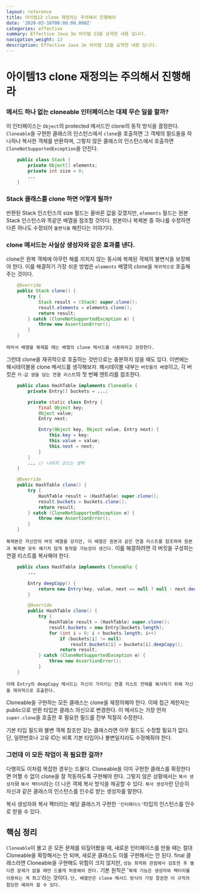 ```yaml
---
layout: reference
title: 아이템13 clone 재정의는 주의해서 진행해라
date: '2020-03-10T00:00:00.000Z'
categories: effective
summary: Effective Java 3e 아이템 13을 요약한 내용 입니다.
navigation_weight: 13
description: Effective Java 3e 아이템 13을 요약한 내용 입니다.
---
```


# 아이템13 clone 재정의는 주의해서 진행해라

### 메서드 하나 없는 cloneable 인터페이스는 대체 무슨 일을 할까?

이 인터페이스는 `Object`의 protected 메서드인 clone의 동작 방식을 결정한다. `Cloneable`을 구현한 클래스의 인스턴스에서 `clone`을 호출하면 그 객체의 필드들을 하나하나 복사한 객체를 반환하며, 그렇지 않은 클래스의 인스턴스에서 호출하면 `CloneNotSupportedException`을 던진다.

```java
    public class Stack {
        private Object[] elements;
        private int size = 0;
        ...
    }
```

### Stack 클래스를 clone 하면 어떻게 될까?

반환된 Stack 인스턴스의 size 필드는 올바른 값을 갖겠지만, `elements` 필드는 원본 Stack 인스턴스와 똑같은 배열을 참조할 것이다. 원본이나 복제본 중 하나를 수정하면 다른 하나도 수정되어 `불변식을` 해친다는 이야기다.

### clone 메서드는 사실상 생성자와 같은 효과를 낸다.

clone은 원복 객체에 아무런 해를 끼치지 않는 동시에 복제된 객체의 불변식을 보장해야 한다. 이를 해결하기 가장 쉬운 방법은 `elements` 배열의 clone을 `재귀적으로` 호출해주는 것이다.

```java
    @Override
    public Stack clone() {
        try {
            Stack result = (Stack) super.clone();
            result.elements = elements.clone();
            return result;
        } catch (CloneNotSupportedException e) {
            throw new AssertionError();
        }
    }
```

`따라서 배열을 복제할 때는 배열의 clone 메서드를 사용하라고 권장한다.`

그런데 clone을 재귀적으로 호출하는 것만으로는 충분하지 않을 때도 있다. 이번에는 해시테이블용 clone 메서드를 생각해보자. 해시테이블 내부는 `버킷들의 배열`이고, 각 버킷은 `키-값 쌍을 담는 연결 리스트`의 첫 번째 엔트리를 참조한다.

```java
    public class HashTable implements Cloneable {
        private Entry[] buckets = ...;

        private static class Entry {
            final Object key;
            Object value;
            Entry next;

            Entry(Object key, Object value, Entry next) {
                this.key = key;
                this.value = value;
                this.next = next;
            }
        }
        ... // 나머지 코드는 생략
    }

    @Override
    public HashTable clone() {
        try {
            HashTable result = (HashTable) super.clone();
            result.buckets = buckets.clone();
            return result;
        } catch (CloneNotSupportedException e) {
            throw new AssertionError();
        }
    }
```

`복제본은 자신만의 버킷 배열을 갖지만, 이 배열은 원본과 같은 연결 리스트를 참조하여 원본과 복제본 모두 예기치 않게 동작할 가능성이 생긴다.` 이를 해결하려면 각 버킷을 구성하는 연결 리스트를 복사해야 한다.

```java
    public class HashTable implements Cloneable {
        ...

        Entry deepCopy() {
            return new Entry(key, value, next == null ? null : next.deepCopy());
        }

        @Override
        public HashTable clone() {
            try {
                HashTable result = (HashTable) super.clone();
                result.buckets = new Entry[buckets.length];
                for (int i = 0; i < buckets.length; i++)
                    if (buckets[i] != null)
                        result.buckets[i] = buckets[i].deepCopy();
                    return result;
            } catch (CloneNotSupportedException e) {
                throw new AssertionError();
            }
    }
```

`이때 Entry의 deepCopy 메서드는 자신이 가리키는 연결 리스트 전체를 복사하기 위해 자신을 재귀적으로 호출한다.`

Cloneable을 구현하는 모든 클래스는 clone을 재정의해야 한다. 이때 접근 제한자는 public으로 반환 타입은 클래스 자신으로 변경한다. 이 메서드는 가장 먼저 `super.clone`을 호출한 후 필요한 필드를 전부 적절히 수정한다.

기본 타입 필드와 불변 객체 참조만 갖는 클래스라면 아무 필드도 수정할 필요가 없다. 단, 일련번호나 고유 ID는 비록 기본 타입이나 불변일지라도 수정해줘야 한다.

### 그런데 이 모든 작업이 꼭 필요한 걸까?

다행히도 이처럼 복잡한 경우는 드물다. Cloneable을 이미 구현한 클래스를 확장한다면 어쩔 수 없이 clone을 잘 작동하도록 구현해야 한다. 그렇지 않은 상황에서는 `복사 생성자`와 `복사 팩터리`라는 더 나은 객체 복사 방식을 제공할 수 있다. `복사 생성자`란 단순히 자신과 같은 클래스의 인스턴스를 인수로 받는 생성자를 말한다.

복사 생성자와 복사 팩터리는 해당 클래스가 구현한 `'인터페이스'`타입의 인스턴스를 인수로 받을 수 있다.

## 핵심 정리

`Cloneable`이 몰고 온 모든 문제를 되짚어봤을 때, 새로운 인터페이스를 만들 때는 절대 Cloneable을 확장해서는 안 되며, 새로운 클래스도 이를 구현해서는 안 된다. final 클래스라면 Cloneable을 구현해도 위험이 크지 않지만, `성능 최적화 관점에서 검토한 후 별다른 문제가 없을 때만 드물게 허용해야 한다.` 기본 원칙은 '`복제 기능은 생성자와 팩터리를 이용하는 게 최고`'라는 것이다. `단, 배열만은 clone 메서드 방식이 가장 깔끔한 이 규칙의 합당한 예외라 할 수 있다.`

